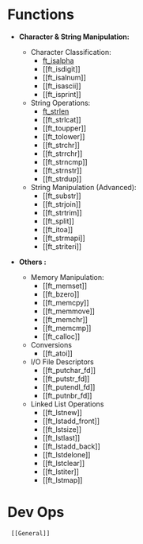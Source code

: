 # Functions
- **Character & String Manipulation:**
	* Character Classification:
	    * [ft_isalpha](ft_isalpha)
	    * [[ft_isdigit]]
	    * [[ft_isalnum]]
	    * [[ft_isascii]]
	    * [[ft_isprint]]
	* String Operations:
	    * [ft_strlen](ft_strlen)
	    * [[ft_strlcat]]
	    * [[ft_toupper]]
	    * [[ft_tolower]]
	    * [[ft_strchr]]
	    * [[ft_strrchr]]
	    * [[ft_strncmp]]
	    * [[ft_strnstr]]
	    * [[ft_strdup]]
	* String Manipulation (Advanced):
	    * [[ft_substr]]
	    * [[ft_strjoin]]
	    * [[ft_strtrim]]
	    * [[ft_split]]
	    * [[ft_itoa]]
	    * [[ft_strmapi]]
	    * [[ft_striteri]]

- **Others :**
	* Memory Manipulation:
	    * [[ft_memset]]
	    * [[ft_bzero]]
	    * [[ft_memcpy]]
	    * [[ft_memmove]]
	    * [[ft_memchr]]
	    * [[ft_memcmp]]
	    * [[ft_calloc]]
    * Conversions 
	    * [[ft_atoi]]
	* I/O File Descriptors
	    * [[ft_putchar_fd]]
	    * [[ft_putstr_fd]]
	    * [[ft_putendl_fd]]
	    * [[ft_putnbr_fd]]
    * Linked List Operations
	    * [[ft_lstnew]]
	    * [[ft_lstadd_front]]
	    * [[ft_lstsize]]
	    * [[ft_lstlast]]
	    * [[ft_lstadd_back]]
	    * [[ft_lstdelone]]
	    * [[ft_lstclear]]
	    * [[ft_lstiter]]
	    * [[ft_lstmap]]
# Dev Ops
	 [[General]]


